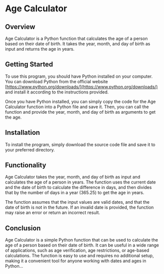 # Age Calculator

## Overview

Age Calculator is a Python function that calculates the age of a person based on their date of birth. It takes the year, month, and day of birth as input and returns the age in years.

## Getting Started
To use this program, you should have Python installed on your computer. You can download Python from the official website [https://www.python.org/downloads/](https://www.python.org/downloads/) and install it according to the instructions provided.

Once you have Python installed, you can simply copy the code for the Age Calculator function into a Python file and save it. Then, you can call the function and provide the year, month, and day of birth as arguments to get the age.

## Installation

To install the program, simply download the source code file and save it to your preferred directory.

## Functionality
Age Calculator takes the year, month, and day of birth as input and calculates the age of a person in years. The function uses the current date and the date of birth to calculate the difference in days, and then divides that by the number of days in a year (365.25) to get the age in years.

The function assumes that the input values are valid dates, and that the date of birth is not in the future. If an invalid date is provided, the function may raise an error or return an incorrect result.

## Conclusion

Age Calculator is a simple Python function that can be used to calculate the age of a person based on their date of birth. It can be useful in a wide range of applications, such as age verification, age restrictions, or age-based calculations. The function is easy to use and requires no additional setup, making it a convenient tool for anyone working with dates and ages in Python...